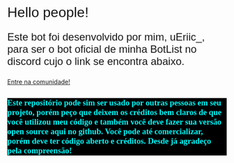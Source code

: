 <h1 style="font: normal 24pt Arial">Hello people!</h1>
<p style="font: normal 18pt Arial;">Este bot foi desenvolvido por mim, <a style=" text-decoration: none;" href="https://discord.com/users/1064162067919163485">uEriic_</a>, para ser o bot oficial de minha BotList no discord cujo o link se encontra abaixo.</p>
<a href="https://discord.gg/PWbEKmkY7a">Entre na comunidade!</a>

##

<p style="color: aqua; background-color: black; font: bolder 14pt cursive;"><strong>Este repositório pode sim ser usado por outras pessoas em seu projeto, porém peço que deixem os créditos bem claros de que você utilizou meu código e também você deve fazer sua versão open source aqui no github. Você pode até comercializar, porém deve ter código aberto e créditos. Desde já agradeço pela compreensão!</strong></p>